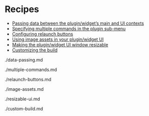 # Recipes

- [Passing data between the plugin/widget’s main and UI contexts](#passing-data-between-the-pluginwidgets-main-and-ui-contexts)
- [Specifying multiple commands in the plugin sub-menu](#specifying-multiple-commands-in-the-plugin-sub-menu)
- [Configuring relaunch buttons](#configuring-relaunch-buttons)
- [Using image assets in your plugin/widget UI](#using-image-assets-in-your-pluginwidget-ui)
- [Making the plugin/widget UI window resizable](#making-the-pluginwidget-ui-window-resizable)
- [Customizing the build](#customizing-the-build)

./data-passing.md

./multiple-commands.md

./relaunch-buttons.md

./image-assets.md

./resizable-ui.md

./custom-build.md

